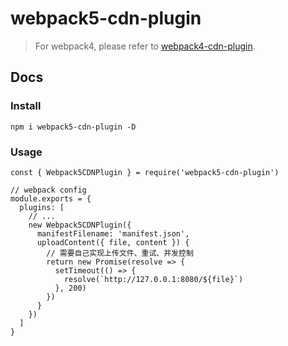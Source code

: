 # webpack5-cdn-plugin

> For webpack4, please refer to [webpack4-cdn-plugin](https://github.com/AngusFu/webpack4-cdn-plugin).

## Docs

### Install
```
npm i webpack5-cdn-plugin -D
```

### Usage

```tsx
const { Webpack5CDNPlugin } = require('webpack5-cdn-plugin')

// webpack config
module.exports = {
  plugins: [
    // ...
    new Webpack5CDNPlugin({
      manifestFilename: 'manifest.json',
      uploadContent({ file, content }) {
        // 需要自己实现上传文件、重试、并发控制
        return new Promise(resolve => {
          setTimeout(() => {
            resolve(`http://127.0.0.1:8080/${file}`)
          }, 200)
        })
      }
    })
  ]
}
```

